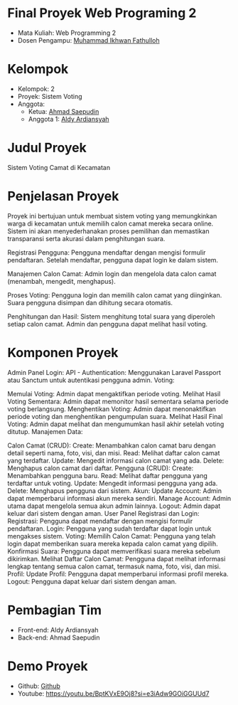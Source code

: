 # Final Proyek Web Programing 2

* Mata Kuliah: Web Programming 2
* Dosen Pengampu: [Muhammad Ikhwan Fathulloh](https://github.com/Muhammad-Ikhwan-Fathulloh)

# Kelompok

* Kelompok: 2
* Proyek: Sistem Voting
* Anggota:
    - Ketua: [Ahmad Saepudin](https://github.com/ahmadsaepudin22)
    - Anggota 1: [Aldy Ardiansyah](https://github.com/silvianurb)

# Judul Proyek
Sistem Voting Camat di Kecamatan

# Penjelasan Proyek
Proyek ini bertujuan untuk membuat sistem voting yang memungkinkan warga di kecamatan untuk memilih calon camat mereka secara online. Sistem ini akan menyederhanakan proses pemilihan dan memastikan transparansi serta akurasi dalam penghitungan suara.

Registrasi Pengguna:
Pengguna mendaftar dengan mengisi formulir pendaftaran.
Setelah mendaftar, pengguna dapat login ke dalam sistem.

Manajemen Calon Camat:
Admin login dan mengelola data calon camat (menambah, mengedit, menghapus).

Proses Voting:
Pengguna login dan memilih calon camat yang diinginkan.
Suara pengguna disimpan dan dihitung secara otomatis.

Penghitungan dan Hasil:
Sistem menghitung total suara yang diperoleh setiap calon camat.
Admin dan pengguna dapat melihat hasil voting.

# Komponen Proyek
Admin Panel
Login:
API - Authentication: Menggunakan Laravel Passport atau Sanctum untuk autentikasi pengguna admin.
Voting:

Memulai Voting: Admin dapat mengaktifkan periode voting.
Melihat Hasil Voting Sementara: Admin dapat memonitor hasil sementara selama periode voting berlangsung.
Menghentikan Voting: Admin dapat menonaktifkan periode voting dan menghentikan pengumpulan suara.
Melihat Hasil Final Voting: Admin dapat melihat dan mengumumkan hasil akhir setelah voting ditutup.
Manajemen Data:

Calon Camat (CRUD):
Create: Menambahkan calon camat baru dengan detail seperti nama, foto, visi, dan misi.
Read: Melihat daftar calon camat yang terdaftar.
Update: Mengedit informasi calon camat yang ada.
Delete: Menghapus calon camat dari daftar.
Pengguna (CRUD):
Create: Menambahkan pengguna baru.
Read: Melihat daftar pengguna yang terdaftar untuk voting.
Update: Mengedit informasi pengguna yang ada.
Delete: Menghapus pengguna dari sistem.
Akun:
Update Account: Admin dapat memperbarui informasi akun mereka sendiri.
Manage Account: Admin utama dapat mengelola semua akun admin lainnya.
Logout:
Admin dapat keluar dari sistem dengan aman.
User Panel
Registrasi dan Login:
Registrasi: Pengguna dapat mendaftar dengan mengisi formulir pendaftaran.
Login: Pengguna yang sudah terdaftar dapat login untuk mengakses sistem.
Voting:
Memilih Calon Camat: Pengguna yang telah login dapat memberikan suara mereka kepada calon camat yang dipilih.
Konfirmasi Suara: Pengguna dapat memverifikasi suara mereka sebelum dikirimkan.
Melihat Daftar Calon Camat:
Pengguna dapat melihat informasi lengkap tentang semua calon camat, termasuk nama, foto, visi, dan misi.
Profil:
Update Profil: Pengguna dapat memperbarui informasi profil mereka.
Logout:
Pengguna dapat keluar dari sistem dengan aman.

# Pembagian Tim
* Front-end: Aldy Ardiansyah
* Back-end: Ahmad Saepudin

# Demo Proyek

* Github: [Github](https://github.com/ahmadsaepudin22/web2_kelompok2_uas.git)
* Youtube: https://youtu.be/BptKVxE9Oj8?si=e3iAdw9GOiGGUUd7
